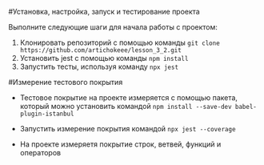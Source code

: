#Установка, настройка, запуск и тестирование проекта

Выполните следующие шаги для начала работы с проектом:

1. Клонировать репозиторий с помощью команды `git clone https://github.com/artichokeee/lesson_3_2.git`
2. Установить jest с помощью команды ```npm install```
3. Запустить тесты, используя команду `npx jest`

#Измерение тестового покрытия

- Тестовое покрытие на проекте измеряется c помощью пакета, который можно установить командой `npm install --save-dev babel-plugin-istanbul`

- Запустить измерение покрытия командой `npx jest --coverage`

- На проекте измеряетя покрытие строк, ветвей, функций и операторов